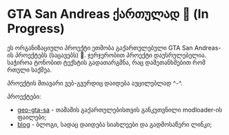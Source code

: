 # GTA San Andreas ქართულად 👋 (In Progress)

ეს ორგანიზაციული პროექტი ეთმობა გაქართულებული GTA San Andreas-ის პროექტებს (საცავებს) 🙂.
ჯერჯერობით პროექტი დაუსრულებელია. საჭიროა ტონობით ტექსტის გადათარგმნა, რაც დამეთანხმებით რომ რთული საქმეა.

პროექტის მთავარი ვებ-გვერდიც დაიდება აუცილებლად ^-^.

პროექტები:
* [geo-gta-sa](https://github.com/geo-gta-sa/geo-gta-sa) - თამაშის გაქართულებისთვის განკუთვნილი modloader-ის ფაილები;
* [blog](https://github.com/geo-gta-sa/blog) - ბლოგი, სადაც დაიდება სიახლეები და გადმოსაწერი ლინკი; 
